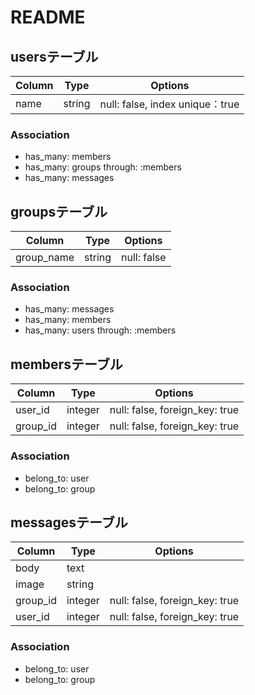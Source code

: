 # README

## usersテーブル
|Column|Type|Options|
|------|----|-------|
|name|string|null: false, index unique：true|

### Association
- has_many: members
- has_many: groups through: :members
- has_many: messages

## groupsテーブル
|Column|Type|Options|
|------|----|-------|
|group_name|string|null: false|

### Association
- has_many: messages
- has_many: members
- has_many: users through: :members


## membersテーブル
|Column|Type|Options|
|------|----|-------|
|user_id|integer|null: false, foreign_key: true|
|group_id|integer|null: false, foreign_key: true|

### Association 
- belong_to: user
- belong_to: group

## messagesテーブル
|Column|Type|Options|
|------|----|-------|
|body|text|
|image|string|
|group_id|integer|null: false, foreign_key: true|
|user_id|integer|null: false, foreign_key: true|

### Association 
- belong_to: user
- belong_to: group











